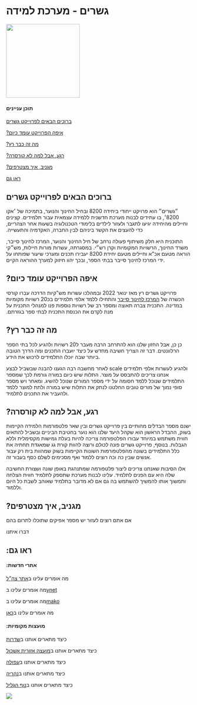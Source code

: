 # &#x202b; גשרים - מערכת למידה

<img src="https://github.com/eco8200/.github/blob/docs/master/profile/eco8200-logo.png" height="200px">

#### &#x202b; תוכן עניינים

&#x202b; [ברוכים הבאים לפרוייקט גשרים](#-ברוכים-הבאים-לפרוייקט-גשרים)

&#x202b; [איפה הפרוייקט עומד כיום?](#-איפה-הפרוייקט-עומד-כיום)

&#x202b; [מה זה כבר רץ?](#-מה-זה-כבר-רץ)

&#x202b; [רגע, אבל למה לא קורסרה?](#-רגע-אבל-למה-לא-קורסרה)

&#x202b; [מגניב, איך מצטרפים?](#-מגניב-איך-מצטרפים)

&#x202b; [ראו גם](#-ראו-גם)

## &#x202b; ברוכים הבאים לפרוייקט גשרים

&#x202b;
״גשרים״ הוא פרויקט ייחודי ביחידה 8200 ובחיל החינוך והנוער, בתמיכה של ׳אקו 8200׳, בו עתידים לבנות מערכת חדשנית ללמידה עצמאית עבור תלמידים. קצינים וחיילים מהיחידה יגיעו לתגבר ולעזור לילדים בלימודי הטכנולוגיה בשעות אחר הצהריים, כדי להעצים את הקשר ביניהם לבין החברה, האקדמיה והתעשייה.

התוכנית היא חלק משיתוף פעולה נרחב של חיל החינוך והנוער, המרכז לחינוך סייבר, משרד החינוך, הרשויות המקומיות וקרן רש״י. במסגרתה, עשרות מורות חיילות, מש״קי הוראה מטעם אכ"א וחיילים מטעם יחידת 8200 יעבירו תכנים ומערכי שיעור שפותחו על ידי המרכז לחינוך סייבר בבתי הספר, ובכך יהוו חיזוק למערך ההוראה הקיים.


## &#x202b; איפה הפרוייקט עומד כיום?

&#x202b;
פרוייקט גשרים רץ מאז ינואר 2022 ובמהלכו עשרות מש"קיות הדרכה עברו קורסי הכשרה של [המרכז לחינוך סייבר](https://cyber.org.il/) והתחילו ללמד אלפי תלמידים בכ20 רשויות מקומיות במדינה. התכנית צברה תאוצה ומספר רב של רשויות נוספות פנו למנהלי התכנית על מנת לקדם את הכנסת התכנית לבתי ספר בגזרתם.  

## &#x202b; מה זה כבר רץ?
כן כן, אבל החזון שלנו הוא להתרחב הרבה מעבר ל20 רשויות ולהגיע לכל בתי הספר הרלוונטים. דבר זה הצריך חשיבה מחדש על כיצד יועברו התכנים ומה הדרך הטובה ביותר שבה יוכלו התלמידים לרכוש את הידע.

לאחר מחשבה רבה הגענו להבנה שבשביל לבצע scale ולהגיע לעשרות אלפי תלמידים אנחנו צריכים להתבסס על מוצר. התלות שיש כיום במורה גורמת לכך שמספר התלמידים שנוכל ללמד חסומה על ידי מספר המורים שנוכל להשיג. ומאחר ויש מספר סופי נמוך של מורים טובים החלטנו לנתק את התלות שיש במורה ולתת למוצר ללמד ולהעביר את התכנים לתלמיד.


## &#x202b; רגע, אבל למה לא קורסרה?
ישנם מספר הבדלים מהותיים בין פרוייקט גשרים ובין שאר פלטפורמות הלמידה הקיימות בשוק, ההבדל הראשון הוא שקהל היעד שלנו הוא נוער בחטיבת הביניים ובשביל להתאים חווית משתמש במיוחד עבורו הפלטפורמה צריכה להיות בעלת גמישות מקסימלית וללא הגבלות. 
בנוסף, פרוייקט גשרים פונה *לכולם* ורוצה להוות קורת גג שמאגדת תחתיה את כלל התלמידים בשונה מהפלטפורמות השונות הקיימות בשוק שמהוות בית רק עבור אנשים שבין כה וכה רוצים ללמוד ואף מסכימים לשלם כסף בעבור זה. 

אלו הסיבות שאנחנו צריכים ליצור פלטפורמה שמתנהגת באופן שונה ושצורת החשיבה שלה היא עם הפנים לתלמיד. עלינו לבנות מערכת שתספק לתלמיד חווית הצלחה ותמשוך אותו להמשיך להשתמש בה גם אם לא מדובר בתלמיד שאוהב לשבת כל היום וללמוד.

## &#x202b; מגניב, איך מצטרפים?


&#x202b;
אם אתם רוצים לעזור יש מספר אפיקים שתוכלו לתרום בהם

&#x202b;
דברו איתנו

## &#x202b; ראו גם:

#### &#x202b; אתרי חדשות:

מה אומרים עלינו ב[אתר צה"ל](https://www.idf.il/%D7%90%D7%AA%D7%A8%D7%99-%D7%99%D7%97%D7%99%D7%93%D7%95%D7%AA/%D7%90%D7%92%D7%A3-%D7%94%D7%9E%D7%95%D7%93%D7%99%D7%A2%D7%99%D7%9F/%D7%9B%D7%9C-%D7%94%D7%9B%D7%AA%D7%91%D7%95%D7%AA/2022/%D7%92%D7%A9%D7%A8%D7%99%D7%9D-%D7%9E%D7%95%D7%93%D7%99%D7%A2%D7%99%D7%9F-%D7%A4%D7%A8%D7%99%D7%A4%D7%A8%D7%99%D7%94/)

מה אומרים עלינו ב[ynet](https://www.ynet.co.il/news/article/sjuqxhni9)

מה אומרים עלינו ב[mako](https://www.mako.co.il/news-n12_magazine/2022_q1/Article-2a2a53aafea9e71026.htm)

מה אומרים עלינו ב[כאן](https://www.kan.org.il/item/?itemid=125796)


#### &#x202b; מועצות מקומיות:

כיצד מתארים אותנו ב[שדרות](https://www.e-sderot.org.il/%D7%A9%D7%93%D7%A8%D7%95%D7%AA-%D7%95-8200-%D7%97%D7%95%D7%A6%D7%95%D7%AA-%D7%92%D7%A9%D7%A8%D7%99%D7%9D/)

כיצד מתארים אותנו ב[מועצה אזורית אשכול](https://z-upload.facebook.com/eshkol.info/posts/5928544887162504)

כיצד מתארים אותנו ב[עפולה](https://www.afula.muni.il/he/articles/item/557/)

כיצד מתארים אותנו ב[נהריה](https://blinker.co.il/%D7%A6%D7%A4%D7%95%D7%9F-1-%D7%97%D7%93%D7%A9%D7%95%D7%AA-%D7%A0%D7%94%D7%A8%D7%99%D7%94/%D7%97%D7%93%D7%A9%D7%95%D7%AA-%D7%91%D7%A6%D7%A4%D7%95%D7%9F-1-%D7%97%D7%93%D7%A9%D7%95%D7%AA-%D7%A0%D7%94%D7%A8%D7%99%D7%94/%D7%99%D7%97%D7%99%D7%93%D7%AA-8200-%D7%AA%D7%A4%D7%A2%D7%99%D7%9C-%D7%94%D7%A9%D7%A0%D7%94-%D7%91%D7%97%D7%98%D7%99%D7%91%D7%95%D7%AA-%D7%94%D7%91%D7%99%D7%A0%D7%99%D7%99%D7%9D-%D7%91%D7%A2%D7%9B/374117/)

כיצד מתארים אותנו ב[נוף הגליל](https://igalalon.ort.org.il/%D7%A9%D7%99%D7%AA%D7%95%D7%A3-%D7%A4%D7%A2%D7%95%D7%9C%D7%94-%D7%A2%D7%9D-%D7%99%D7%97%D7%99%D7%93%D7%AA-8200/)


<img src="https://github.com/eco8200/.github/blob/docs/master/profile/eco8200-partners.png">
